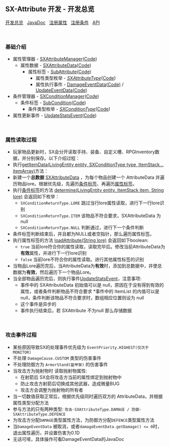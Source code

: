 ## SX-Attribute 开发 - 开发总览

 [开发总览](./overview.md)&nbsp;&nbsp;
 [JavaDoc](https://saukiya.github.io/SX-Attribute/javadoc/index.html)&nbsp;&nbsp; 
 [注册属性](./attribute.md)&nbsp;&nbsp; 
 [注册条件](./condition.md)&nbsp;&nbsp; 
 [API](https://saukiya.github.io/SX-Attribute/javadoc/github/saukiya/sxattribute/api/SXAttributeAPI.html)

<br>

### 基础介绍

* 属性管理器 - [SXAttributeManager](https://saukiya.github.io/SX-Attribute/javadoc/github/saukiya/sxattribute/data/attribute/SXAttributeManager.html)([Code](https://github.com/Saukiya/SX-Attribute/blob/master/src/main/java/github/saukiya/sxattribute/data/attribute/SXAttributeManager.java))
  * 属性数据 - [SXAttributeData](https://saukiya.github.io/SX-Attribute/javadoc/github/saukiya/sxattribute/data/attribute/SXAttributeData.html)([Code](https://github.com/Saukiya/SX-Attribute/blob/master/src/main/java/github/saukiya/sxattribute/data/attribute/SXAttributeData.java))
    * 属性标签 - [SubAttribute](https://saukiya.github.io/SX-Attribute/javadoc/github/saukiya/sxattribute/data/attribute/SubAttribute.html)([Code](https://github.com/Saukiya/SX-Attribute/blob/master/src/main/java/github/saukiya/sxattribute/data/attribute/SubAttribute.java))
      * 属性类型枚举 - *[SXAttributeType](https://saukiya.github.io/SX-Attribute/javadoc/github/saukiya/sxattribute/data/attribute/SXAttributeType.html)*([Code](https://github.com/Saukiya/SX-Attribute/blob/master/src/main/java/github/saukiya/sxattribute/data/attribute/SXAttributeType.java))
      * 属性执行事件 - <abbr title="伤害事件">[DamageEventData](https://saukiya.github.io/SX-Attribute/javadoc/github/saukiya/sxattribute/data/eventdata/sub/DamageEventData.html)([Code](https://github.com/Saukiya/SX-Attribute/blob/master/src/main/java/github/saukiya/sxattribute/data/eventdata/sub/DamageEventData.java))</abbr> / <abbr title="更新事件">[UpdateEventData](https://saukiya.github.io/SX-Attribute/javadoc/github/saukiya/sxattribute/data/eventdata/sub/UpdateEventData.html)([Code](https://github.com/Saukiya/SX-Attribute/blob/master/src/main/java/github/saukiya/sxattribute/data/eventdata/sub/UpdateEventData.java))</abbr>
* 条件管理器 - [SXConditionManager](https://saukiya.github.io/SX-Attribute/javadoc/github/saukiya/sxattribute/data/condition/SXConditionManager.html)([Code](https://github.com/Saukiya/SX-Attribute/blob/master/src/main/java/github/saukiya/sxattribute/data/condition/SXConditionManager.java))
  * 条件标签 - [SubCondition](https://saukiya.github.io/SX-Attribute/javadoc/github/saukiya/sxattribute/data/condition/SubCondition.html)([Code](https://github.com/Saukiya/SX-Attribute/blob/master/src/main/java/github/saukiya/sxattribute/data/condition/SubCondition.java))
    * 条件类型枚举 - *[SXConditionType](https://saukiya.github.io/SX-Attribute/javadoc/github/saukiya/sxattribute/data/condition/SXConditionType.html)*([Code](https://github.com/Saukiya/SX-Attribute/blob/master/src/main/java/github/saukiya/sxattribute/data/condition/SXConditionType.java))
* 属性更新事件 - [UpdateStatsEvent](https://saukiya.github.io/SX-Attribute/javadoc/github/saukiya/sxattribute/event/UpdateStatsEvent.html)([Code](https://github.com/Saukiya/SX-Attribute/blob/master/src/main/java/github/saukiya/sxattribute/event/UpdateStatsEvent.java))

<br>

### 属性读取过程

* 玩家物品更新时，SX会分开读取手持、装备、自定义槽、RPGInventory数据，并分别保存。以下介绍过程：
* 执行[getItemData(LivingEntity entity, SXConditionType type, ItemStack... itemArray)](https://saukiya.github.io/SX-Attribute/javadoc/github/saukiya/sxattribute/data/attribute/SXAttributeManager.html#getItemData-org.bukkit.entity.LivingEntity-github.saukiya.sxattribute.data.condition.SXConditionType-org.bukkit.inventory.ItemStack...-)方法：
* 新建一个**总数据** [SXAttributeData](https://saukiya.github.io/SX-Attribute/javadoc/github/saukiya/sxattribute/data/attribute/SXAttributeData.html) ，为每个物品创建一个 AttributeData 并遍历物品lore。根据优先级，先遍历[条件标签](https://saukiya.github.io/SX-Attribute/javadoc/github/saukiya/sxattribute/data/condition/SubCondition.html)、再遍历[属性标签](https://saukiya.github.io/SX-Attribute/javadoc/github/saukiya/sxattribute/data/attribute/SubAttribute.html)。
* 执行[条件标签](https://saukiya.github.io/SX-Attribute/javadoc/github/saukiya/sxattribute/data/condition/SubCondition.html)的方法 [determine(LivingEntity entity, ItemStack item, String lore)](https://saukiya.github.io/SX-Attribute/javadoc/github/saukiya/sxattribute/data/condition/SubCondition.html#determine-org.bukkit.entity.LivingEntity-org.bukkit.inventory.ItemStack-java.lang.String-) 会返回如下枚举：
  * `SXConditionReturnType.LORE` 跳过当行lore属性读取，进行下一行lore识别
  * `SXConditionReturnType.ITEM` 该物品不符合要求，SXAttributeData 为 null
  * `SXConditionReturnType.NULL` 判断通过，进行下一个条件判断
* 条件标签判断结束后，并且都为NULL或者空指针，那么遍历属性标签。
* 执行属性标签的方法 [loadAttribute(String lore)](https://saukiya.github.io/SX-Attribute/javadoc/github/saukiya/sxattribute/data/attribute/SubAttribute.html#loadAttribute-java.lang.String-) 会返回如下boolean:
  * `true` 当前lore符合你的属性读取，读取完毕后。修改当前AttributeData为**有效**属性，并进行下一行lore识别
  * `false` 当前lore不符合你的属性读取。进行其他属性标签的识别
* 当物品Lore遍历完后，当AttributeData为**有效**时，添加到总数据中，并使总数据为**有效**，然后遍历下一个物品Lore。
* 当全部物品遍历完后，则执行事件[UpdateStatsEvent](https://saukiya.github.io/SX-Attribute/javadoc/github/saukiya/sxattribute/event/UpdateStatsEvent.html)，注意事项:
  * 事件中的 SXAttributeData 初始值可以是 null，原因在于没有得到有效的属性，或者条件判断物品不符合要求
  *事件中的 ItemList 的内值可以是 null，条件判断该物品不符合要求时，数组相应位置则设为 null
  * 这个事件是异步的
  * 事件执行结束后，若 SXAttribute 不为null 那么存储数据

<br>

### 攻击事件过程

* 某些原因导致SX的处理事件优先级为 `EventPriority.HIGHEST(仅次于MONITOR)`
* 不处理 `DamageCause.CUSTOM` 类型的伤害事件
* 不处理防御方为 `ArmorStand(盔甲架)` 的伤害事件
* 当攻击方为抛射物时 读取抛射物属性: 
  * 在射箭后 SX会将攻击方当前的属性绑定到抛射物中
  * 防止攻击方射箭后切换成其他武器，造成微量BUG
  * 攻击方会调整为抛射物的所有者
* 当一切数值获取正常后，根据优先级同时遍历双方的 AttributeData，并根据属性类型分配方法
* 参与方法的只有两种类型: `攻击-SXAttributeType.DAMAGE / 防御-SXAttributeType.DEFENCE`
* 为攻击方分配`DAMAGE`类型属性方法，为防御方分配`DEFENCE`类型属性方法
* 当`DamageEventData` 被取消，或者`damageEventData.getDamage() <= 0`时，退出属性遍历，并设置伤害为0.1D
* 无话可嗦，具体操作可看DamageEventData的JavaDoc